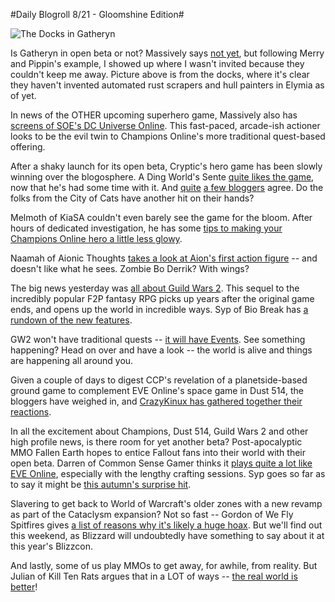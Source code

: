 #Daily Blogroll 8/21 - Gloomshine Edition#

![The Docks in Gatheryn](http://westkarana.com/wp-content/uploads/2009/08/Gatheryn-2009-08-20-18-51-17-34.jpg "The Docks in Gatheryn")

Is Gatheryn in open beta or not? Massively says [not yet](http://www.massively.com/2009/08/20/gatheryn-approaches-open-beta-offers-registration-page-and-clie/), but following Merry and Pippin's example, I showed up where I wasn't invited because they couldn't keep me away. Picture above is from the docks, where it's clear they haven't invented automated rust scrapers and hull painters in Elymia as of yet.

In news of the OTHER upcoming superhero game, Massively also has [screens of SOE's DC Universe Online](http://www.massively.com/2009/08/20/new-dcuo-screens-appear-out-of-gamescom/). This fast-paced, arcade-ish actioner looks to be the evil twin to Champions Online's more traditional quest-based offering.

After a shaky launch for its open beta, Cryptic's hero game has been slowly winning over the blogosphere. A Ding World's Sente [quite likes the game](http://adingworld.wordpress.com/2009/08/21/first-impressions-of-champions-online/), now that he's had some time with it. And [quite](http://www.xenopulse.com/blog/?p=731) [a few bloggers](http://biobreak.wordpress.com/2009/08/20/champions-online-beta-impressions-collected/) agree. Do the folks from the City of Cats have another hit on their hands?

Melmoth of KiaSA couldn't even barely see the game for the bloom. After hours of dedicated investigation, he has some [tips to making your Champions Online hero a little less glowy](http://kiasa.org/2009/08/20/bloomin-bloom/).

Naamah of Aionic Thoughts [takes a look at Aion's first action figure](http://aionicthoughts.wordpress.com/2009/08/21/straight-from-the-wtf-department/) -- and doesn't like what he sees. Zombie Bo Derrik? With wings?

The big news yesterday was [all about Guild Wars 2](http://www.guildwars2.com/en/). This sequel to the incredibly popular F2P fantasy RPG picks up years after the original game ends, and opens up the world in incredible ways. Syp of Bio Break has [a rundown of the new features](http://biobreak.wordpress.com/2009/08/20/guild-wars-2-the-secret-of-the-ooze/). 

GW2 won't have traditional quests -- [it will have Events](http://www.killtenrats.com/2009/08/20/a-revolutionary-step/). See something happening? Head on over and have a look -- the world is alive and things are happening all around you.

Given a couple of days to digest CCP's revelation of a planetside-based ground game to complement EVE Online's space game in Dust 514, the bloggers have weighed in, and [CrazyKinux has gathered together their reactions](http://www.crazykinux.com/2009/08/industry-community-react-to-ccps-dust.html).

In all the excitement about Champions, Dust 514, Guild Wars 2 and other high profile news, is there room for yet another beta? Post-apocalyptic MMO Fallen Earth hopes to entice Fallout fans into their world with their open beta. Darren of Common Sense Gamer thinks it [plays quite a lot like EVE Online](http://commonsensegamer.com/?p=1449), especially with the lengthy crafting sessions. Syp goes so far as to say it might be [this autumn's surprise hit](http://biobreak.wordpress.com/2009/08/20/fallen-earth-the-sleeper-mmo-youve-been-waiting-for/).

Slavering to get back to World of Warcraft's older zones with a new revamp as part of the Cataclysm expansion? Not so fast -- Gordon of We Fly Spitfires gives [a list of reasons why it's likely a huge hoax](http://blog.weflyspitfires.com/2009/08/19/word-of-warcraft-cataclysm-is-a-hoax/). But we'll find out this weekend, as Blizzard will undoubtedly have something to say about it at this year's Blizzcon.

And lastly, some of us play MMOs to get away, for awhile, from reality. But Julian of Kill Ten Rats argues that in a LOT of ways -- [the real world is better](http://www.killtenrats.com/2009/08/20/our-backwards-virtual-worlds/)!

